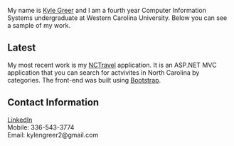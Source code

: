 My name is <a href="https://www.linkedin.com/in/kyle-greer">Kyle Greer</a> and I am a fourth year Computer Information Systems undergraduate at Western Carolina University. Below you can see a sample of my work.

<h2>Latest</h2>
My most recent work is my <a href="https://github.com/kngreer1/NCTravel">NCTravel</a> application. It is an ASP.NET MVC application that you can search for actvivites in North Carolina by categories. The front-end was built using <a href="http://getbootstrap.com/">Bootstrap</a>.

<h2>Contact Information</h2>
<a href="https://www.linkedin.com/in/kyle-greer">LinkedIn</a></br>
Mobile: 336-543-3774</br>
Email: kylengreer2@gmail.com
